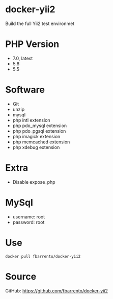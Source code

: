 # docker-yii2
Build the full Yii2 test environmet 

# PHP Version
- 7.0, latest
- 5.6
- 5.5

# Software
- Git
- unzip
- mysql
- php intl extension
- php pdo_mysql extension
- php pdo_pgsql extension
- php imagick extension
- php memcached extension
- php xdebug extension

# Extra
- Disable expose_php

# MySql
- username: root
- password: root

# Use 
`docker pull fbarrento/docker-yii2`
 
# Source
GitHub: https://github.com/fbarrento/docker-yii2
 